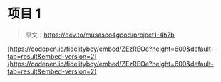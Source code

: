 # 项目 1

> 原文：<https://dev.to/musasco4good/project1-4h7b>

[https://codepen.io/fidelityboy/embed/ZEzREOe?height=600&default-tab=result&embed-version=2](https://codepen.io/fidelityboy/embed/ZEzREOe?height=600&default-tab=result&embed-version=2)